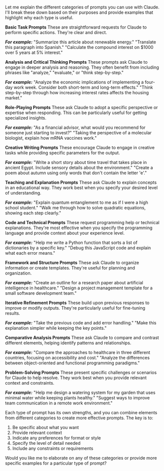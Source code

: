 Let me explain the different categories of prompts you can use with Claude. I'll break these down based on their purposes and provide examples that highlight why each type is useful.

**Basic Task Prompts**
These are straightforward requests for Claude to perform specific actions. They're clear and direct.

***For example:***
"Summarize this article about renewable energy."
"Translate this paragraph into Spanish."
"Calculate the compound interest on $1000 over 5 years at 5% interest."

**Analysis and Critical Thinking Prompts**
These prompts ask Claude to engage in deeper analysis and reasoning. They often benefit from including phrases like "analyze," "evaluate," or "think step-by-step."

***For example:***
"Analyze the economic implications of implementing a four-day work week. Consider both short-term and long-term effects."
"Think step-by-step through how increasing interest rates affects the housing market."

**Role-Playing Prompts**
These ask Claude to adopt a specific perspective or expertise when responding. This can be particularly useful for getting specialized insights.

***For example:***
"As a financial advisor, what would you recommend for someone just starting to invest?"
"Taking the perspective of a molecular biologist, explain how mRNA vaccines work."

**Creative Writing Prompts**
These encourage Claude to engage in creative tasks while providing specific parameters for the output.

***For example:***
"Write a short story about time travel that takes place in ancient Egypt. Include sensory details about the environment."
"Create a poem about autumn using only words that don't contain the letter 'e'."

**Teaching and Explanation Prompts**
These ask Claude to explain concepts in an educational way. They work best when you specify your desired level of understanding.

***For example:***
"Explain quantum entanglement to me as if I were a high school student."
"Walk me through how to solve quadratic equations, showing each step clearly."

**Code and Technical Prompts**
These request programming help or technical explanations. They're most effective when you specify the programming language and provide context about your experience level.

***For example:***
"Help me write a Python function that sorts a list of dictionaries by a specific key."
"Debug this JavaScript code and explain what each error means."

**Framework and Structure Prompts**
These ask Claude to organize information or create templates. They're useful for planning and organization.

***For example:***
"Create an outline for a research paper about artificial intelligence in healthcare."
"Design a project management template for a small software development team."

**Iterative Refinement Prompts**
These build upon previous responses to improve or modify outputs. They're particularly useful for fine-tuning results.

***For example:***
"Take the previous code and add error handling."
"Make this explanation simpler while keeping the key points."

**Comparative Analysis Prompts**
These ask Claude to compare and contrast different elements, helping identify patterns and relationships.

***For example:***
"Compare the approaches to healthcare in three different countries, focusing on accessibility and cost."
"Analyze the differences between object-oriented and functional programming paradigms."

**Problem-Solving Prompts**
These present specific challenges or scenarios for Claude to help resolve. They work best when you provide relevant context and constraints.

***For example:***
"Help me design a watering system for my garden that uses minimal water while keeping plants healthy."
"Suggest ways to improve team communication in a remote work environment."

Each type of prompt has its own strengths, and you can combine elements from different categories to create more effective prompts. The key is to:

1. Be specific about what you want
2. Provide relevant context
3. Indicate any preferences for format or style
4. Specify the level of detail needed
5. Include any constraints or requirements

Would you like me to elaborate on any of these categories or provide more specific examples for a particular type of prompt?